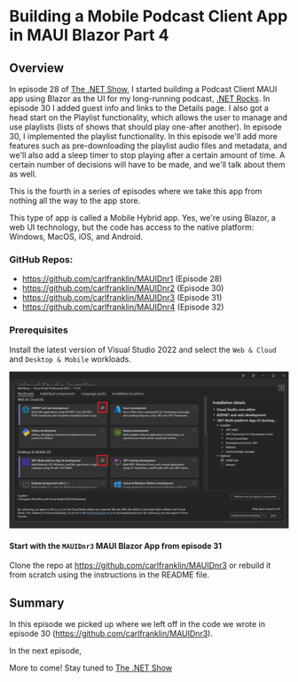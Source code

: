 # Building a Mobile Podcast Client App in MAUI Blazor Part 4

## Overview

In episode 28 of [The .NET Show](https://www.thedotnetshow.com/), I started building a Podcast Client MAUI app using Blazor as the UI for my long-running podcast, [.NET Rocks](https://www.dotnetrocks.com/). In episode 30 I added guest info and links to the Details page. I also got a head start on the Playlist functionality, which allows the user to manage and use playlists (lists of shows that should play one-after another). In episode 30, I implemented the playlist functionality. In this episode we'll add more features such as pre-downloading the playlist audio files and metadata, and we'll also add a sleep timer to stop playing after a certain amount of time. A certain number of decisions will have to be made, and we'll talk about them as well.

This is the fourth in a series of episodes where we take this app from nothing all the way to the app store.

This type of app is called a Mobile Hybrid app. Yes, we're using Blazor, a web UI technology, but the code has access to the native platform: Windows, MacOS, iOS, and Android.

### GitHub Repos: 

- https://github.com/carlfranklin/MAUIDnr1 (Episode 28)
- https://github.com/carlfranklin/MAUIDnr2 (Episode 30)
- https://github.com/carlfranklin/MAUIDnr3 (Episode 31)
- https://github.com/carlfranklin/MAUIDnr4 (Episode 32)

### Prerequisites

Install the latest version of Visual Studio 2022 and select the `Web & Cloud` and `Desktop & Mobile` workloads.

![image-20220919090949793](md-images/image-20220919090949793.png)

#### Start with the `MAUIDnr3` MAUI Blazor App from episode 31

Clone the repo at https://github.com/carlfranklin/MAUIDnr3 or rebuild it from scratch using the instructions in the README file.



## Summary

In this episode we picked up where we left off in the code we wrote in episode 30 (https://github.com/carlfranklin/MAUIDnr3). 

In the next episode, 

More to come! Stay tuned to [The .NET Show](https://thedotnetshow.com)

